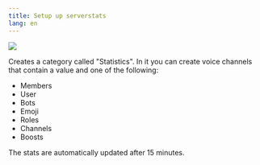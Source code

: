 ```yaml
---
title: Setup up serverstats
lang: en
---
```


![](https://tomatenkuchen.eu/assets/images/stats_light.png)

Creates a category called "Statistics". In it you can create voice channels that contain a value and one of the following:

* Members
* User
* Bots
* Emoji
* Roles
* Channels
* Boosts

The stats are automatically updated after 15 minutes.
